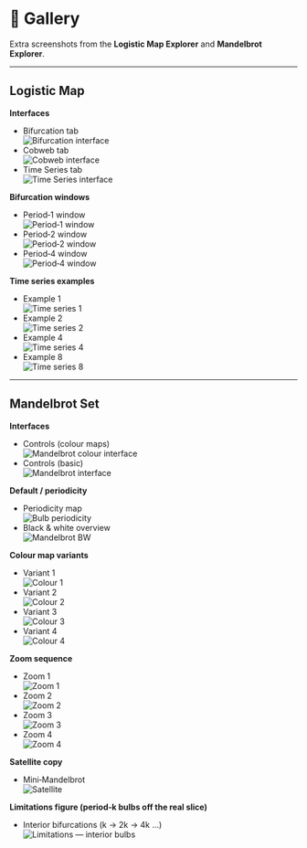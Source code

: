 # 📸 Gallery

Extra screenshots from the **Logistic Map Explorer** and **Mandelbrot Explorer**.

---

## Logistic Map

**Interfaces**
- Bifurcation tab  
  ![Bifurcation interface](../figures/Logistic_Map/Bifurcation_interface.PNG)
- Cobweb tab  
  ![Cobweb interface](../figures/Logistic_Map/Cobweb_interface.PNG)
- Time Series tab  
  ![Time Series interface](../figures/Logistic_Map/Time_series_interface.PNG)

**Bifurcation windows**
- Period‑1 window  
  ![Period‑1 window](../figures/Logistic_Map/Bifurcation_period1_window.png)
- Period‑2 window  
  ![Period‑2 window](../figures/Logistic_Map/Bifurcation_period2_window.png)
- Period‑4 window  
  ![Period‑4 window](../figures/Logistic_Map/Bifurcation_period4_window.png)

**Time series examples**
- Example 1  
  ![Time series 1](../figures/Logistic_Map/Bifurcation_time_series1.png)
- Example 2  
  ![Time series 2](../figures/Logistic_Map/Bifurcation_time_series2.png)
- Example 4  
  ![Time series 4](../figures/Logistic_Map/Bifurcation_time_series4.png)
- Example 8  
  ![Time series 8](../figures/Logistic_Map/Bifurcation_time_series8.png)

---

## Mandelbrot Set

**Interfaces**
- Controls (colour maps)  
  ![Mandelbrot colour interface](../figures/Mandelbrot/Mandelbrot_colour_interface.PNG)
- Controls (basic)  
  ![Mandelbrot interface](../figures/Mandelbrot/Mandelbrot_interface.PNG)

**Default / periodicity**
- Periodicity map  
  ![Bulb periodicity](../figures/Mandelbrot/Mandelbrot_Bulbs_periodicity.PNG)
- Black & white overview  
  ![Mandelbrot BW](../figures/Mandelbrot/Mandelbrot_bw_1.png)

**Colour map variants**
- Variant 1  
  ![Colour 1](../figures/Mandelbrot/Mandelbrot_colour_1.PNG)
- Variant 2  
  ![Colour 2](../figures/Mandelbrot/Mandelbrot_colour_2.PNG)
- Variant 3  
  ![Colour 3](../figures/Mandelbrot/Mandelbrot_colour_3.PNG)
- Variant 4  
  ![Colour 4](../figures/Mandelbrot/Mandelbrot_colour_4.PNG)

**Zoom sequence**
- Zoom 1  
  ![Zoom 1](../figures/Mandelbrot/Mandelbrot_zoom_interface.png)
- Zoom 2  
  ![Zoom 2](../figures/Mandelbrot/Mandelbrot_zoom2_interface.png)
- Zoom 3  
  ![Zoom 3](../figures/Mandelbrot/Mandelbrot_zoom3_interface.png)
- Zoom 4  
  ![Zoom 4](../figures/Mandelbrot/Mandelbrot_zoom4_interface.PNG)

**Satellite copy**
- Mini‑Mandelbrot  
  ![Satellite](../figures/Mandelbrot/Mandelbrot_satellite.png)

**Limitations figure (period‑k bulbs off the real slice)**
- Interior bifurcations (k → 2k → 4k …)  
  ![Limitations — interior bulbs](../figures/Mandelbrot/limitations_period_bulbs.PNG)
